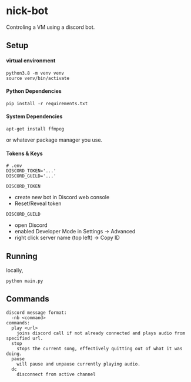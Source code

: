 # nick-bot
Controling a VM using a discord bot.

## Setup
#### virtual environment
```
python3.8 -m venv venv
source venv/bin/activate
```

#### Python Dependencies
```
pip install -r requirements.txt
```

#### System Dependencies
```
apt-get install ffmpeg
```
or whatever package manager you use.

#### Tokens & Keys
```
# .env
DISCORD_TOKEN='...'
DISCORD_GUILD='...'
```
`DISCORD_TOKEN`
- create new bot in Discord web console
- Reset/Reveal token

`DISCORD_GUILD`
- open Discord
- enabled Developer Mode in Settings -> Advanced
- right click server name (top left) -> Copy ID

## Running
locally,
```
python main.py
```

## Commands
```
discord message format:
  -nb <command>
commands:
  play <url>
    joins discord call if not already connected and plays audio from specified url.
  stop
    stops the current song, effectively quitting out of what it was doing.
  pause
    will pause and unpause currently playing audio.
  dc
    disconnect from active channel
```
